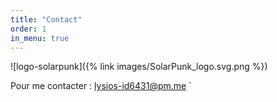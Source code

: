 ```yaml
---
title: "Contact"
order: 1
in_menu: true
---
```

![logo-solarpunk]({% link images/SolarPunk_logo.svg.png %})

Pour me contacter : [lysios-id6431@pm.me](mailto:lysios-id6431@pm.me)
` 